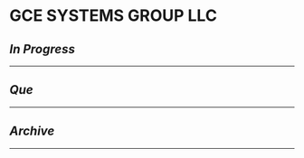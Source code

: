 # GCE SYSTEMS GROUP LLC

## *In Progress*

--------------------

## *Que*

-----------------------------------
## *Archive*

-----------------------------------

